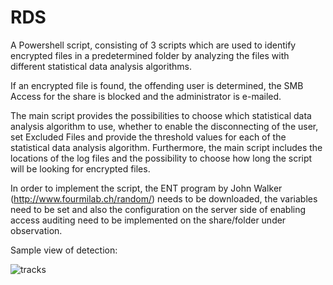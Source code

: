 # RDS
A Powershell script, consisting of 3 scripts which are used to identify encrypted files in a predetermined folder by analyzing the files with different statistical data analysis algorithms. 

If an encrypted file is found, the offending user is determined, the SMB Access for the share is blocked and the administrator is e-mailed. 

The main script provides the possibilities to choose which statistical data analysis algorithm to use, whether to enable the disconnecting of the user, set Excluded Files and provide the threshold values for each of the statistical data analysis algorithm. 
Furthermore, the main script includes the locations of the log files and the possibility to choose how long the script will be looking for encrypted files. 

In order to implement the script, the ENT program by John Walker (http://www.fourmilab.ch/random/) needs to be downloaded, the variables need to be set and also the configuration on the server side of enabling access auditing need to be implemented on the share/folder under observation.


Sample view of detection: 

![tracks](https://github.com/jvahtre/RDS/blob/master/Sample.png)

